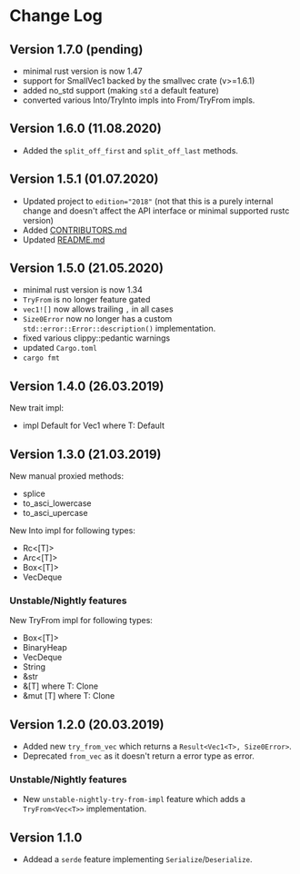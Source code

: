
# Change Log

## Version 1.7.0 (pending)

- minimal rust version is now 1.47
- support for SmallVec1 backed by the smallvec crate (v>=1.6.1)
- added no_std support (making `std` a default feature)
- converted various Into/TryInto impls into From/TryFrom impls.

## Version 1.6.0 (11.08.2020)

- Added the `split_off_first` and `split_off_last` methods.

## Version 1.5.1 (01.07.2020)

- Updated project to `edition="2018"` (not that this is
  a purely internal change and doesn't affect the API
  interface or minimal supported rustc version)
- Added [CONTRIBUTORS.md](./CONTRIBUTORS.md)
- Updated [README.md](./README.md)

## Version 1.5.0 (21.05.2020)

- minimal rust version is now 1.34
- `TryFrom` is no longer feature gated
- `vec1![]` now allows trailing `,` in all cases
- `Size0Error` now no longer has a custom
  `std::error::Error::description()` implementation.
- fixed various clippy::pedantic warnings
- updated `Cargo.toml`
- `cargo fmt`

## Version 1.4.0 (26.03.2019)

New trait impl:
- impl Default for Vec1<T> where T: Default

## Version 1.3.0 (21.03.2019)

New manual proxied methods:
- splice
- to_asci_lowercase
- to_asci_upercase

New Into impl for following types:
- Rc<[T]>
- Arc<[T]>
- Box<[T]>
- VecDeque<T>

### Unstable/Nightly features

New TryFrom impl for following types:
- Box<[T]>
- BinaryHeap<T>
- VecDeque<T>
- String
- &str
- &[T] where T: Clone
- &mut [T] where T: Clone

## Version 1.2.0 (20.03.2019)

- Added new `try_from_vec` which returns a `Result<Vec1<T>, Size0Error>`.
- Deprecated `from_vec` as it doesn't return a error type as error.

### Unstable/Nightly features

- New `unstable-nightly-try-from-impl` feature which adds a `TryFrom<Vec<T>>` implementation.


## Version 1.1.0

- Addead a `serde` feature implementing `Serialize`/`Deserialize`.
